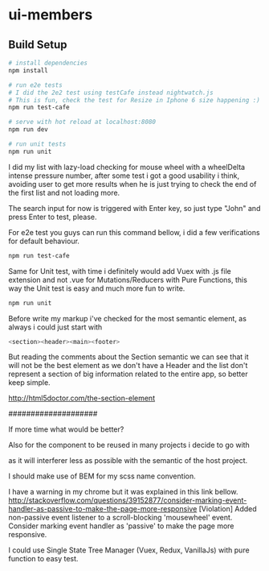 # ui-members

## Build Setup

``` bash
# install dependencies
npm install

# run e2e tests
# I did the 2e2 test using testCafe instead nightwatch.js
# This is fun, check the test for Resize in Iphone 6 size happening :)
npm run test-cafe

# serve with hot reload at localhost:8080
npm run dev

# run unit tests
npm run unit

```

I did my list with lazy-load checking for mouse wheel with a wheelDelta intense pressure number, after some test i got a good usability i think, avoiding user to get more results when he is just trying to check the end of the first list and not loading more.

The search input for now is triggered with Enter key, so just type "John" and press Enter to test, please.

For e2e test you guys can run this command bellow, i did a few verifications for default behaviour.
``` bash
npm run test-cafe

```

Same for Unit test, with time i definitely would add Vuex with .js file extension and not .vue for Mutations/Reducers with Pure Functions, this way the Unit test is easy and much more fun to write.
``` bash
npm run unit

```

Before write my markup i've checked for the most semantic element, as always i could just start with
``` bash
<section><header><main><footer>
```
But reading the comments about the Section semantic we can see that it will not be the best element as we don't have a Header and the list don't represent a section of big information related to the entire app, so better keep simple.

http://html5doctor.com/the-section-element

####################

If more time what would be better?


Also for the component to be reused in many projects i decide to go with <div> as it will interferer less as possible with the semantic of the host project.

I should make use of BEM for my scss name convention.

I have a warning in my chrome but it was explained in this link bellow.
http://stackoverflow.com/questions/39152877/consider-marking-event-handler-as-passive-to-make-the-page-more-responsive
[Violation] Added non-passive event listener to a scroll-blocking 'mousewheel' event. Consider marking event handler as 'passive' to make the page more responsive.

I could use Single State Tree Manager (Vuex, Redux, VanillaJs) with pure function to easy test.
